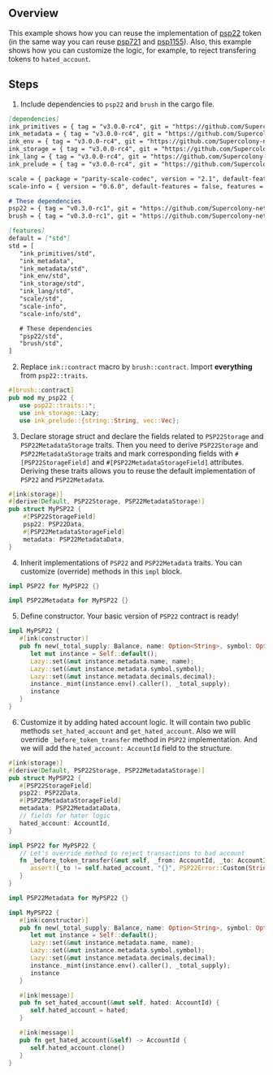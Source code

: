 ## Overview

This example shows how you can reuse the implementation of
[psp22](https://github.com/Supercolony-net/openbrush-contracts/tree/main/contracts/token/psp22) token (in the same way you can reuse
[psp721](https://github.com/Supercolony-net/openbrush-contracts/tree/main/contracts/token/psp721) and [psp1155](https://github.com/Supercolony-net/openbrush-contracts/tree/main/contracts/token/psp1155)). Also, this example shows how you can customize
the logic, for example, to reject transfering tokens to `hated_account`.

## Steps

1. Include dependencies to `psp22` and `brush` in the cargo file.

```markdown
[dependencies]
ink_primitives = { tag = "v3.0.0-rc4", git = "https://github.com/Supercolony-net/ink", default-features = false }
ink_metadata = { tag = "v3.0.0-rc4", git = "https://github.com/Supercolony-net/ink", default-features = false, features = ["derive"], optional = true }
ink_env = { tag = "v3.0.0-rc4", git = "https://github.com/Supercolony-net/ink", default-features = false }
ink_storage = { tag = "v3.0.0-rc4", git = "https://github.com/Supercolony-net/ink", default-features = false }
ink_lang = { tag = "v3.0.0-rc4", git = "https://github.com/Supercolony-net/ink", default-features = false }
ink_prelude = { tag = "v3.0.0-rc4", git = "https://github.com/Supercolony-net/ink", default-features = false }

scale = { package = "parity-scale-codec", version = "2.1", default-features = false, features = ["derive"] }
scale-info = { version = "0.6.0", default-features = false, features = ["derive"], optional = true }

# These dependencies
psp22 = { tag = "v0.3.0-rc1", git = "https://github.com/Supercolony-net/openbrush-contracts", default-features = false }
brush = { tag = "v0.3.0-rc1", git = "https://github.com/Supercolony-net/openbrush-contracts", default-features = false }

[features]
default = ["std"]
std = [
   "ink_primitives/std",
   "ink_metadata",
   "ink_metadata/std",
   "ink_env/std",
   "ink_storage/std",
   "ink_lang/std",
   "scale/std",
   "scale-info",
   "scale-info/std",

   # These dependencies   
   "psp22/std",
   "brush/std",
]
```

2. Replace `ink::contract` macro by `brush::contract`.
   Import **everything** from `psp22::traits`.

```rust
#[brush::contract]
pub mod my_psp22 {
   use psp22::traits::*;
   use ink_storage::Lazy;
   use ink_prelude::{string::String, vec::Vec};
```

3. Declare storage struct and declare the fields related to `PSP22Storage` and `PSP22MetadataStorage`
   traits. Then you need to derive `PSP22Storage` and `PSP22MetadataStorage` traits and mark corresponding fields
   with `#[PSP22StorageField]` and `#[PSP22MetadataStorageField]` attributes. Deriving these traits allows you to reuse
   the default implementation of `PSP22` and `PSP22Metadata`.

```rust
#[ink(storage)]
#[derive(Default, PSP22Storage, PSP22MetadataStorage)]
pub struct MyPSP22 {
    #[PSP22StorageField]
    psp22: PSP22Data,
    #[PSP22MetadataStorageField]
    metadata: PSP22MetadataData,
}
```

4. Inherit implementations of `PSP22` and `PSP22Metadata` traits. You can customize (override) methods in this `impl` block.

```rust
impl PSP22 for MyPSP22 {}

impl PSP22Metadata for MyPSP22 {}
```

5. Define constructor. Your basic version of `PSP22` contract is ready!

```rust
impl MyPSP22 {
   #[ink(constructor)]
   pub fn new(_total_supply: Balance, name: Option<String>, symbol: Option<String>, decimal: u8) -> Self {
      let mut instance = Self::default();
      Lazy::set(&mut instance.metadata.name, name);
      Lazy::set(&mut instance.metadata.symbol,symbol);
      Lazy::set(&mut instance.metadata.decimals,decimal);
      instance._mint(instance.env().caller(), _total_supply);
      instance
   }
}
```

6. Customize it by adding hated account logic. It will contain two public methods `set_hated_account` and `get_hated_account`. Also we will
   override `_before_token_transfer` method in `PSP22` implementation. And we will add the `hated_account: AccountId` field to the structure.

```rust
#[ink(storage)]
#[derive(Default, PSP22Storage, PSP22MetadataStorage)]
pub struct MyPSP22 {
   #[PSP22StorageField]
   psp22: PSP22Data,
   #[PSP22MetadataStorageField]
   metadata: PSP22MetadataData,
   // fields for hater logic
   hated_account: AccountId,
}

impl PSP22 for MyPSP22 {
   // Let's override method to reject transactions to bad account
   fn _before_token_transfer(&mut self, _from: AccountId, _to: AccountId, _amount: Balance) {
      assert!(_to != self.hated_account, "{}", PSP22Error::Custom(String::from("I hate this account!")).as_ref());
   }
}

impl PSP22Metadata for MyPSP22 {}

impl MyPSP22 {
   #[ink(constructor)]
   pub fn new(_total_supply: Balance, name: Option<String>, symbol: Option<String>, decimal: u8) -> Self {
      let mut instance = Self::default();
      Lazy::set(&mut instance.metadata.name, name);
      Lazy::set(&mut instance.metadata.symbol,symbol);
      Lazy::set(&mut instance.metadata.decimals,decimal);
      instance._mint(instance.env().caller(), _total_supply);
      instance
   }

   #[ink(message)]
   pub fn set_hated_account(&mut self, hated: AccountId) {
      self.hated_account = hated;
   }

   #[ink(message)]
   pub fn get_hated_account(&self) -> AccountId {
      self.hated_account.clone()
   }
}
```
